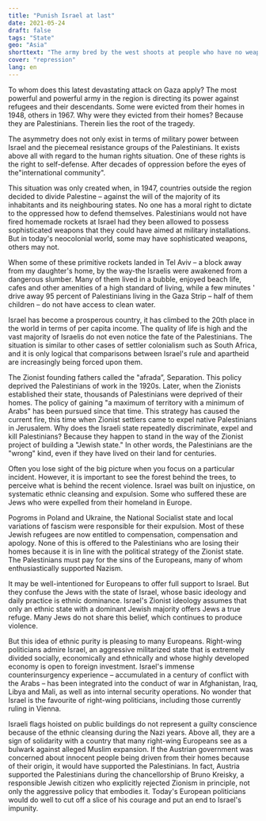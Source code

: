 ```yaml
---
title: "Punish Israel at last"
date: 2021-05-24
draft: false
tags: "State"
geo: "Asia"
shorttext: "The army bred by the west shoots at people who have no weapon systems. If one thing happened to me, I'll do it myself."
cover: "repression"
lang: en
---
```


To whom does this latest devastating attack on Gaza apply? The most powerful and powerful army in the region is directing its power against refugees and their descendants. Some were evicted from their homes in 1948, others in 1967. Why were they evicted from their homes? Because they are Palestinians. Therein lies the root of the tragedy.

The asymmetry does not only exist in terms of military power between Israel and the piecemeal resistance groups of the Palestinians. It exists above all with regard to the human rights situation. One of these rights is the right to self-defense. After decades of oppression before the eyes of the"international community".

This situation was only created when, in 1947, countries outside the region decided to divide Palestine – against the will of the majority of its inhabitants and its neighbouring states. No one has a moral right to dictate to the oppressed how to defend themselves. Palestinians would not have fired homemade rockets at Israel had they been allowed to possess sophisticated weapons that they could have aimed at military installations. But in today's neocolonial world, some may have sophisticated weapons, others may not.

When some of these primitive rockets landed in Tel Aviv – a block away from my daughter's home, by the way-the Israelis were awakened from a dangerous slumber. Many of them lived in a bubble, enjoyed beach life, cafes and other amenities of a high standard of living, while a few minutes ' drive away 95 percent of Palestinians living in the Gaza Strip – half of them children – do not have access to clean water.

Israel has become a prosperous country, it has climbed to the 20th place in the world in terms of per capita income.  The quality of life is high and the vast majority of Israelis do not even notice the fate of the Palestinians. The situation is similar to other cases of settler colonialism such as South Africa, and it is only logical that comparisons between Israel's rule and apartheid are increasingly being forced upon them.

The Zionist founding fathers called the "afrada”, Separation. This policy deprived the Palestinians of work in the 1920s. Later, when the Zionists established their state, thousands of Palestinians were deprived of their homes. The policy of gaining "a maximum of territory with a minimum of Arabs" has been pursued since that time. This strategy has caused the current fire, this time when Zionist settlers came to expel native Palestinians in Jerusalem. Why does the Israeli state repeatedly discriminate, expel and kill Palestinians? Because they happen to stand in the way of the Zionist project of building a "Jewish state." In other words, the Palestinians are the "wrong" kind, even if they have lived on their land for centuries.

Often you lose sight of the big picture when you focus on a particular incident. However, it is important to see the forest behind the trees, to perceive what is behind the recent violence. Israel was built on injustice, on systematic ethnic cleansing and expulsion. Some who suffered these are Jews who were expelled from their homeland in Europe.

Pogroms in Poland and Ukraine, the National Socialist state and local variations of fascism were responsible for their expulsion. Most of these Jewish refugees are now entitled to compensation, compensation and apology. None of this is offered to the Palestinians who are losing their homes because it is in line with the political strategy of the Zionist state. The Palestinians must pay for the sins of the Europeans, many of whom enthusiastically supported Nazism.

It may be well-intentioned for Europeans to offer full support to Israel. But they confuse the Jews with the state of Israel, whose basic ideology and daily practice is ethnic dominance. Israel's Zionist ideology assumes that only an ethnic state with a dominant Jewish majority offers Jews a true refuge. Many Jews do not share this belief, which continues to produce violence.

But this idea of ethnic purity is pleasing to many Europeans. Right-wing politicians admire Israel, an aggressive militarized state that is extremely divided socially, economically and ethnically and whose highly developed economy is open to foreign investment. Israel's immense counterinsurgency experience – accumulated in a century of conflict with the Arabs – has been integrated into the conduct of war in Afghanistan, Iraq, Libya and Mali, as well as into internal security operations. No wonder that Israel is the favourite of right-wing politicians, including those currently ruling in Vienna.

Israeli flags hoisted on public buildings do not represent a guilty conscience because of the ethnic cleansing during the Nazi years. Above all, they are a sign of solidarity with a country that many right-wing Europeans see as a bulwark against alleged Muslim expansion. If the Austrian government was concerned about innocent people being driven from their homes because of their origin, it would have supported the Palestinians. In fact, Austria supported the Palestinians during the chancellorship of Bruno Kreisky, a responsible Jewish citizen who explicitly rejected Zionism in principle, not only the aggressive policy that embodies it. Today's European politicians would do well to cut off a slice of his courage and put an end to Israel's impunity.
